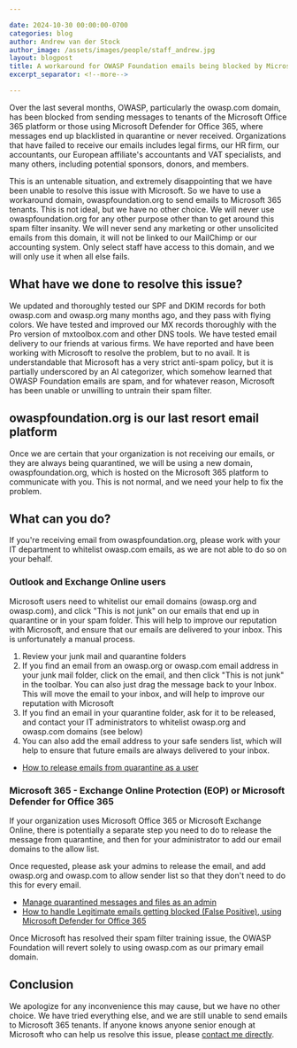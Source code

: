 ```yaml
---

date: 2024-10-30 00:00:00-0700
categories: blog
author: Andrew van der Stock
author_image: /assets/images/people/staff_andrew.jpg
layout: blogpost
title: A workaround for OWASP Foundation emails being blocked by Microsoft Office 365
excerpt_separator: <!--more-->

---
```


Over the last several months, OWASP, particularly the owasp.com domain, has been blocked from sending messages to tenants of the Microsoft Office 365 platform or those using Microsoft Defender for Office 365, where messages end up blacklisted in quarantine or never received. Organizations that have failed to receive our emails includes legal firms, our HR firm, our accountants, our European affiliate's accountants and VAT specialists, and many others, including potential sponsors, donors, and members.

This is an untenable situation, and extremely disappointing that we have been unable to resolve this issue with Microsoft. So we have to use a workaround domain, owaspfoundation.org to send emails to Microsoft 365 tenants. This is not ideal, but we have no other choice. We will never use owaspfoundation.org for any other purpose other than to get around this spam filter insanity. We will never send any marketing or other unsolicited emails from this domain, it will not be linked to our MailChimp or our accounting system. Only select staff have access to this domain, and we will only use it when all else fails.

<!--more-->

## What have we done to resolve this issue?

We updated and thoroughly tested our SPF and DKIM records for both owasp.com and owasp.org many months ago, and they pass with flying colors. We have tested and improved our MX records thoroughly with the Pro version of mxtoolbox.com and other DNS tools. We have tested email delivery to our friends at various firms. We have reported and have been working with Microsoft to resolve the problem, but to no avail. It is understandable that Microsoft has a very strict anti-spam policy, but it is partially underscored by an AI categorizer, which somehow learned that OWASP Foundation emails are spam, and for whatever reason, Microsoft has been unable or unwilling to untrain their spam filter.

## owaspfoundation.org is our last resort email platform

Once we are certain that your organization is not receiving our emails, or they are always being quarantined, we will be using a new domain, owaspfoundation.org, which is hosted on the Microsoft 365 platform to communicate with you. This is not normal, and we need your help to fix the problem.

## What can you do?

If you're receiving email from owaspfoundation.org, please work with your IT department to whitelist owasp.com emails, as we are not able to do so on your behalf.

### Outlook and Exchange Online users

Microsoft users need to whitelist our email domains (owasp.org and owasp.com), and click "This is not junk" on our emails that end up in quarantine or in your spam folder. This will help to improve our reputation with Microsoft, and ensure that our emails are delivered to your inbox. This is unfortunately a manual process.

1. Review your junk mail and quarantine folders
2. If you find an email from an owasp.org or owasp.com email address in your junk mail folder, click on the email, and then click "This is not junk" in the toolbar. You can also just drag the message back to your Inbox. This will move the email to your inbox, and will help to improve our reputation with Microsoft
3. If you find an email in your quarantine folder, ask for it to be released, and contact your IT administrators to whitelist owasp.org and owasp.com domains (see below)
4. You can also add the email address to your safe senders list, which will help to ensure that future emails are always delivered to your inbox.

- [How to release emails from quarantine as a user](https://learn.microsoft.com/en-us/defender-office-365/quarantine-end-user#take-action-on-quarantined-email)

### Microsoft 365 - Exchange Online Protection (EOP) or Microsoft Defender for Office 365

If your organization uses Microsoft Office 365 or Microsoft Exchange Online, there is potentially a separate step you need to do to release the message from quarantine, and then for your administrator to add our email domains to the allow list.

Once requested, please ask your admins to release the email, and add owasp.org and owasp.com to allow sender list so that they don't need to do this for every email.

- [Manage quarantined messages and files as an admin](https://learn.microsoft.com/en-us/defender-office-365/quarantine-admin-manage-messages-files?source=recommendations)
- [How to handle Legitimate emails getting blocked (False Positive), using Microsoft Defender for Office 365](https://learn.microsoft.com/en-us/defender-office-365/step-by-step-guides/how-to-handle-false-positives-in-microsoft-defender-for-office-365)

Once Microsoft has resolved their spam filter training issue, the OWASP Foundation will revert solely to using owasp.com as our primary email domain.

## Conclusion

We apologize for any inconvenience this may cause, but we have no other choice. We have tried everything else, and we are still unable to send emails to Microsoft 365 tenants. If anyone knows anyone senior enough at Microsoft who can help us resolve this issue, please [contact me directly](mailto:andrew.vanderstock@owasp.com).
